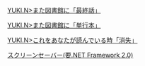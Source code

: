 [YUKI.N>また図書館に「最終話」](YUKI.N/)

[YUKI.N>また図書館に「単行本」](YUKI.N/YUKI.N2.html)

[YUKI.N>これをあなたが読んでいる時「消失」](YUKI.N/YUKI.N3.html)

[スクリーンセーバー(要.NET Framework 2.0)](toolbox/YUKI.N_SS.zip)
